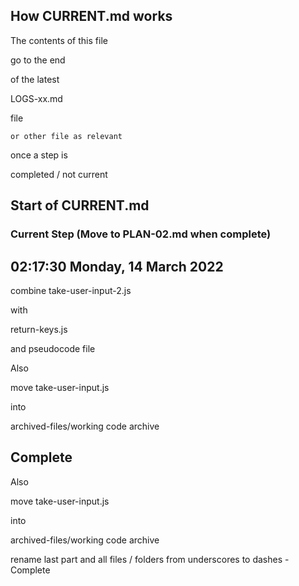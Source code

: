 ## How CURRENT.md works

The contents of this file

go to the end

of the latest 

LOGS-xx.md

file

    or other file as relevant

once a step is 

completed / not current

## Start of CURRENT.md

### Current Step (Move to PLAN-02.md when complete)

## 02:17:30 Monday, 14 March 2022

combine take-user-input-2.js

with

return-keys.js

and pseudocode file


Also 

move 
take-user-input.js

into 

archived-files/working code archive

## Complete
Also 

move 
take-user-input.js

into 

archived-files/working code archive


rename last part and all files / folders from underscores to dashes - Complete
